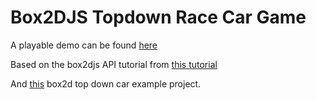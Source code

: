 # Box2DJS Topdown Race Car Game

A playable demo can be found [here](https://multimedia.thenational.ae/assets/visual_assets/formula_one_interactive/)

Based on the box2djs API tutorial from [this tutorial](http://buildnewgames.com/box2dweb/)

And [this](https://github.com/domasx2/gamejs-box2d-car-example) box2d top down car example project.
